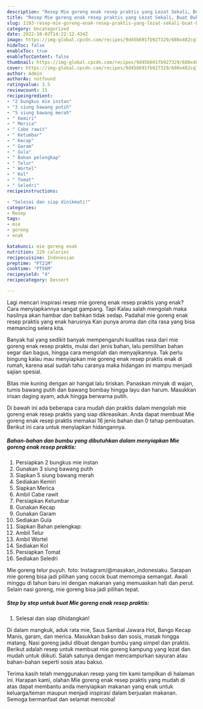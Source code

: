 ```yaml
---
description: "Resep Mie goreng enak resep praktis yang Lezat Sekali, Buat Buka Puasa Lezat Sekali"
title: "Resep Mie goreng enak resep praktis yang Lezat Sekali, Buat Buka Puasa Lezat Sekali"
slug: 1193-resep-mie-goreng-enak-resep-praktis-yang-lezat-sekali-buat-buka-puasa-lezat-sekali
category: Uncategorized
date: 2022-10-02T14:22:12.434Z
image: https://img-global.cpcdn.com/recipes/9d45b691fb927329/680x482cq70/mie-goreng-enak-resep-praktis-foto-resep-utama.jpg
hideToc: false
enableToc: true
enableTocContent: false
thumbnail: https://img-global.cpcdn.com/recipes/9d45b691fb927329/680x482cq70/mie-goreng-enak-resep-praktis-foto-resep-utama.jpg
cover: https://img-global.cpcdn.com/recipes/9d45b691fb927329/680x482cq70/mie-goreng-enak-resep-praktis-foto-resep-utama.jpg
author: Admin
authorAv: notfound
ratingvalue: 3.5
reviewcount: 15
recipeingredient:
- "2 bungkus mie instan"
- "3 siung bawang putih"
- "5 siung bawang merah"
- " Kemiri"
- " Merica"
- " Cabe rawit"
- " Ketumbar"
- " Kecap"
- " Garam"
- " Gula"
- " Bahan pelengkap"
- " Telur"
- " Wortel"
- " Kol"
- " Tomat"
- " Seledri"
recipeinstructions:

- "Selesai dan siap dinikmati!"
categories:
- Resep
tags:
- mie
- goreng
- enak

katakunci: mie goreng enak 
nutrition: 229 calories
recipecuisine: Indonesian
preptime: "PT21M"
cooktime: "PT56M"
recipeyield: "4"
recipecategory: Dessert

---
```



Lagi mencari inspirasi resep mie goreng enak resep praktis yang enak? Cara menyiapkannya sangat gampang. Tapi Kalau salah mengolah maka hasilnya akan hambar dan bahkan tidak sedap. Padahal mie goreng enak resep praktis yang enak harusnya Kan punya aroma dan cita rasa yang bisa memancing selera kita.


Banyak hal yang sedikit banyak mempengaruhi kualitas rasa dari mie goreng enak resep praktis, mulai dari jenis bahan, lalu pemilihan bahan segar dan bagus, hingga cara mengolah dan menyajikannya. Tak perlu bingung kalau mau menyiapkan mie goreng enak resep praktis enak di rumah, karena asal sudah tahu caranya maka hidangan ini mampu menjadi sajian spesial.

Bilas mie kuning dengan air hangat lalu tiriskan. Panaskan minyak di wajan, tumis bawang putih dan bawang bombay hingga layu dan harum. Masukkan irisan daging ayam, aduk hingga berwarna putih.


Di bawah ini ada beberapa cara mudah dan praktis dalam mengolah mie goreng enak resep praktis yang siap dikreasikan. Anda dapat membuat Mie goreng enak resep praktis memakai 16 jenis bahan dan 0 tahap pembuatan. Berikut ini cara untuk menyiapkan hidangannya.

<!--inarticleads1-->

##### Bahan-bahan dan bumbu yang dibutuhkan dalam menyiapkan Mie goreng enak resep praktis:

1. Persiapkan 2 bungkus mie instan
1. Gunakan 3 siung bawang putih
1. Siapkan 5 siung bawang merah
1. Sediakan  Kemiri
1. Siapkan  Merica
1. Ambil  Cabe rawit
1. Persiapkan  Ketumbar
1. Gunakan  Kecap
1. Gunakan  Garam
1. Sediakan  Gula
1. Siapkan  Bahan pelengkap:
1. Ambil  Telur
1. Ambil  Wortel
1. Sediakan  Kol
1. Persiapkan  Tomat
1. Sediakan  Seledri


Mie goreng telur puyuh. foto: Instagram/@masakan_indonesiaku. Sarapan mie goreng bisa jadi pilihan yang cocok buat memompa semangat. Awali minggu di tahun baru ini dengan makanan yang memuaskan hati dan perut. Selain nasi goreng, mie goreng bisa jadi pilihan tepat. 

<!--inarticleads2-->

##### Step by step untuk buat Mie goreng enak resep praktis:


1. Selesai dan siap dihidangkan!

Di dalam mangkuk, aduk rata mie, Saus Sambal Jawara Hot, Bango Kecap Manis, garam, dan merica. Masukkan bakso dan sosis, masak hingga matang. Nasi goreng jadul dibuat dengan bumbu yang simpel dan praktis. Berikut adalah resep untuk membuat mie goreng kampung yang lezat dan mudah untuk diikuti. Salah satunya dengan mencampurkan sayuran atau bahan-bahan seperti sosis atau bakso. 

Terima kasih telah menggunakan resep yang tim kami tampilkan di halaman ini. Harapan kami, olahan Mie goreng enak resep praktis yang mudah di atas dapat membantu anda menyiapkan makanan yang enak untuk keluarga/teman maupun menjadi inspirasi dalam berjualan makanan. Semoga bermanfaat dan selamat mencoba!
